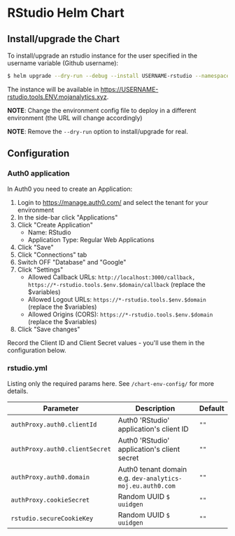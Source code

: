 # RStudio Helm Chart


## Install/upgrade the Chart

To install/upgrade an rstudio instance for the user specified in the username variable (Github username):

```bash
$ helm upgrade --dry-run --debug --install USERNAME-rstudio --namespace user-USERNAME --set username=USERNAME --set aws.iamRole=ENV_user_USERNAME charts/rstudio -f chart-env-config/ENV/rstudio.yml
```

The instance will be available in <https://USERNAME-rstudio.tools.ENV.mojanalytics.xyz>.

**NOTE**: Change the environment config file to deploy in a different environment
          (the URL will change accordingly)

**NOTE**: Remove the `--dry-run` option to install/upgrade for real.


## Configuration

### Auth0 application

In Auth0 you need to create an Application:

1. Login to https://manage.auth0.com/ and select the tenant for your environment
2. In the side-bar click "Applications"
3. Click "Create Application"
      * Name: RStudio
      * Application Type: Regular Web Applications
4. Click "Save"
5. Click "Connections" tab
6. Switch OFF "Database" and "Google"
7. Click "Settings"
      * Allowed Callback URLs: `http://localhost:3000/callback, https://*-rstudio.tools.$env.$domain/callback`
      (replace the $variables)
      * Allowed Logout URLs: `https://*-rstudio.tools.$env.$domain` (replace the $variables)
      * Allowed Origins (CORS): `https://*-rstudio.tools.$env.$domain` (replace the $variables)
8. Click "Save changes"

Record the Client ID and Client Secret values - you'll use them in the configuration below.

### rstudio.yml

Listing only the required params here. See `/chart-env-config/` for more
details.

| Parameter  | Description     | Default |
| ---------- | --------------- | ------- |
| `authProxy.auth0.clientId` | Auth0 'RStudio' application's client ID | `""`    |
| `authProxy.auth0.clientSecret` | Auth0 'RStudio' application's client secret | `""`    |
| `authProxy.auth0.domain` | Auth0 tenant domain e.g. `dev-analytics-moj.eu.auth0.com` | `""`    |
| `authProxy.cookieSecret` | Random UUID `$ uuidgen` | `""` |
| `rstudio.secureCookieKey` | Random UUID `$ uuidgen` | `""` |
